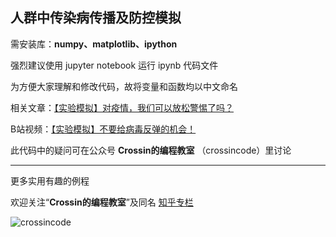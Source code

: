 ## 人群中传染病传播及防控模拟

需安装库：**numpy、matplotlib、ipython**

强烈建议使用 jupyter notebook 运行 ipynb 代码文件

为方便大家理解和修改代码，故将变量和函数均以中文命名

相关文章：[【实验模拟】对疫情，我们可以放松警惕了吗？](https://mp.weixin.qq.com/s/-6whGvu4K2I5oVwfKwYiWw)

B站视频：[【实验模拟】不要给病毒反弹的机会！](https://www.bilibili.com/video/av93691362/)

此代码中的疑问可在公众号 **Crossin的编程教室** （crossincode）里讨论

----

更多实用有趣的例程

欢迎关注“**Crossin的编程教室**”及同名 [知乎专栏](https://zhuanlan.zhihu.com/crossin)

![crossincode](../crossin-logo.png)

